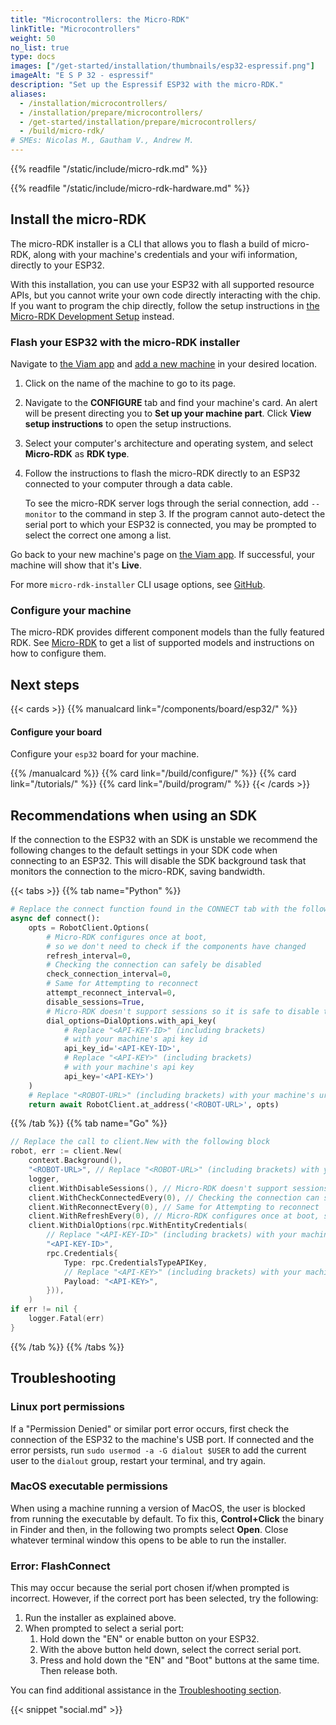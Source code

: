 ```yaml
---
title: "Microcontrollers: the Micro-RDK"
linkTitle: "Microcontrollers"
weight: 50
no_list: true
type: docs
images: ["/get-started/installation/thumbnails/esp32-espressif.png"]
imageAlt: "E S P 32 - espressif"
description: "Set up the Espressif ESP32 with the micro-RDK."
aliases:
  - /installation/microcontrollers/
  - /installation/prepare/microcontrollers/
  - /get-started/installation/prepare/microcontrollers/
  - /build/micro-rdk/
# SMEs: Nicolas M., Gautham V., Andrew M.
---
```


{{% readfile "/static/include/micro-rdk.md" %}}

{{% readfile "/static/include/micro-rdk-hardware.md" %}}

## Install the micro-RDK

The micro-RDK installer is a CLI that allows you to flash a build of micro-RDK, along with your machine's credentials and your wifi information, directly to your ESP32.

With this installation, you can use your ESP32 with all supported resource APIs, but you cannot write your own code directly interacting with the chip.
If you want to program the chip directly, follow the setup instructions in [the Micro-RDK Development Setup](/get-started/installation/microcontrollers/development-setup/) instead.

### Flash your ESP32 with the micro-RDK installer

Navigate to [the Viam app](https://app.viam.com) and [add a new machine](/cloud/machines/#add-a-new-machine) in your desired location.

1. Click on the name of the machine to go to its page.
2. Navigate to the **CONFIGURE** tab and find your machine's card. An alert will be present directing you to **Set up your machine part**. Click **View setup instructions** to open the setup instructions.
3. Select your computer's architecture and operating system, and select **Micro-RDK** as **RDK type**.
4. Follow the instructions to flash the micro-RDK directly to an ESP32 connected to your computer through a data cable.

   To see the micro-RDK server logs through the serial connection, add `--monitor` to the command in step 3.
   If the program cannot auto-detect the serial port to which your ESP32 is connected, you may be prompted to select the correct one among a list.

Go back to your new machine's page on [the Viam app](https://app.viam.com).
If successful, your machine will show that it's **Live**.

For more `micro-rdk-installer` CLI usage options, see [GitHub](https://github.com/viamrobotics/micro-rdk/tree/main/micro-rdk-installer).

### Configure your machine

The micro-RDK provides different component models than the fully featured RDK.
See [Micro-RDK](/get-started/installation/microcontrollers/) to get a list of supported models and instructions on how to configure them.

## Next steps

{{< cards >}}
{{% manualcard link="/components/board/esp32/" %}}

<h4>Configure your board </h4>

Configure your `esp32` board for your machine.

{{% /manualcard %}}
{{% card link="/build/configure/" %}}
{{% card link="/tutorials/" %}}
{{% card link="/build/program/" %}}
{{< /cards >}}

## Recommendations when using an SDK

If the connection to the ESP32 with an SDK is unstable we recommend the following changes to the default settings in your SDK code when connecting to an ESP32.
This will disable the SDK background task that monitors the connection to the micro-RDK, saving bandwidth.

{{< tabs >}}
{{% tab name="Python" %}}

```python
# Replace the connect function found in the CONNECT tab with the following
async def connect():
    opts = RobotClient.Options(
        # Micro-RDK configures once at boot,
        # so we don't need to check if the components have changed
        refresh_interval=0,
        # Checking the connection can safely be disabled
        check_connection_interval=0,
        # Same for Attempting to reconnect
        attempt_reconnect_interval=0,
        disable_sessions=True,
        # Micro-RDK doesn't support sessions so it is safe to disable them
        dial_options=DialOptions.with_api_key(
            # Replace "<API-KEY-ID>" (including brackets)
            # with your machine's api key id
            api_key_id='<API-KEY-ID>',
            # Replace "<API-KEY>" (including brackets)
            # with your machine's api key
            api_key='<API-KEY>')
    )
    # Replace "<ROBOT-URL>" (including brackets) with your machine's url
    return await RobotClient.at_address('<ROBOT-URL>', opts)
```

{{% /tab %}}
{{% tab name="Go" %}}

```go
// Replace the call to client.New with the following block
robot, err := client.New(
    context.Background(),
    "<ROBOT-URL>", // Replace "<ROBOT-URL>" (including brackets) with your machine's url
    logger,
    client.WithDisableSessions(), // Micro-RDK doesn't support sessions so it is safe to disable them
    client.WithCheckConnectedEvery(0), // Checking the connection can safely be disabled
    client.WithReconnectEvery(0), // Same for Attempting to reconnect
    client.WithRefreshEvery(0), // Micro-RDK configures once at boot, so we don't need to check if the components have changed
    client.WithDialOptions(rpc.WithEntityCredentials(
        // Replace "<API-KEY-ID>" (including brackets) with your machine's api key id
        "<API-KEY-ID>",
        rpc.Credentials{
            Type: rpc.CredentialsTypeAPIKey,
            // Replace "<API-KEY>" (including brackets) with your machine's api key
            Payload: "<API-KEY>",
        })),
    )
if err != nil {
    logger.Fatal(err)
}

```

{{% /tab %}}
{{% /tabs %}}

## Troubleshooting

### Linux port permissions

If a "Permission Denied" or similar port error occurs, first check the connection of the ESP32 to the machine's USB port.
If connected and the error persists, run `sudo usermod -a -G dialout $USER` to add the current user to the `dialout` group, restart your terminal, and try again.

### MacOS executable permissions

When using a machine running a version of MacOS, the user is blocked from running the executable by default.
To fix this, **Control+Click** the binary in Finder and then, in the following two prompts select **Open**.
Close whatever terminal window this opens to be able to run the installer.

### Error: FlashConnect

This may occur because the serial port chosen if/when prompted is incorrect.
However, if the correct port has been selected, try the following:

1. Run the installer as explained above.
2. When prompted to select a serial port:
   1. Hold down the "EN" or enable button on your ESP32.
   2. With the above button held down, select the correct serial port.
   3. Press and hold down the "EN" and "Boot" buttons at the same time. Then release both.

You can find additional assistance in the [Troubleshooting section](/appendix/troubleshooting/).

{{< snippet "social.md" >}}
